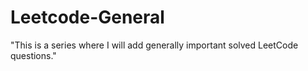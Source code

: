 # Leetcode-General
"This is a series where I will add generally important solved LeetCode questions."
